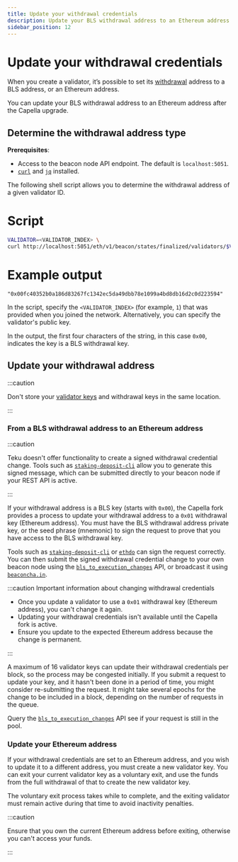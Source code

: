 ```yaml
---
title: Update your withdrawal credentials
description: Update your BLS withdrawal address to an Ethereum address.
sidebar_position: 12
---
```


# Update your withdrawal credentials

When you create a validator, it’s possible to set its
[withdrawal](../concepts/withdrawals.md) address to a BLS address, or an
Ethereum address.

You can update your BLS withdrawal address to an Ethereum address after the
Capella upgrade.

## Determine the withdrawal address type

**Prerequisites**:

- Access to the beacon node API endpoint.
  The default is `localhost:5051`.
- [`curl`](https://curl.se/) and [`jq`](https://stedolan.github.io/jq/) installed.

The following shell script allows you to determine the withdrawal address of a
given validator ID.

<!--tabs-->

# Script

```bash
VALIDATOR=<VALIDATOR_INDEX> \
curl http://localhost:5051/eth/v1/beacon/states/finalized/validators/$VALIDATOR | jq '.data | .validator.withdrawal_credentials'
```

# Example output

```
"0x00fc40352b0a186d83267fc1342ec5da49dbb78e1099a4bd8db16d2c0d223594"
```

<!--/tabs-->

In the script, specify the `<VALIDATOR_INDEX>` (for example, `1`) that was
provided when you joined the network.
Alternatively, you can specify the validator's public key.

In the output, the first four characters of the string, in this case `0x00`,
indicates the key is a BLS withdrawal key.

## Update your withdrawal address

:::caution

Don't store your [validator keys](use-external-signer/manage-keys.md) and withdrawal
keys in the same location.

:::

### From a BLS withdrawal address to an Ethereum address

:::caution

Teku doesn't offer functionality to create a signed withdrawal credential change.
Tools such as
[`staking-deposit-cli`](https://github.com/ethereum/staking-deposit-cli#generate-bls-to-execution-change-arguments)
allow you to generate this signed message, which can be submitted directly to
your beacon node if your REST API is active.

:::

If your withdrawal address is a BLS key (starts with `0x00`), the Capella fork
provides a process to update your withdrawal address to a `0x01` withdrawal key
(Ethereum address).
You must have the BLS withdrawal address private key, or the seed phrase
(mnemonic) to sign the request to prove that you have access to the BLS
withdrawal key.

Tools such as
[`staking-deposit-cli`](https://github.com/ethereum/staking-deposit-cli#generate-bls-to-execution-change-arguments) or [`ethdo`](https://github.com/wealdtech/ethdo/blob/master/docs/changingwithdrawalcredentials.md) can sign the request correctly. You can then submit the signed withdrawal credential change to your own beacon node using the [`bls_to_execution_changes`](https://consensys.github.io/teku/#tag/Beacon/operation/postBlsToExecutionChange) API, or broadcast it using [`beaconcha.in`](https://beaconcha.in/tools/broadcast).

:::caution Important information about changing withdrawal credentials

- Once you update a validator to use a `0x01` withdrawal key (Ethereum address),
  you can't change it again.
- Updating your withdrawal credentials isn't available until the Capella fork is
  active.
- Ensure you update to the expected Ethereum address because the change is permanent.

:::

A maximum of 16 validator keys can update their withdrawal credentials per
block, so the process may be congested initially.
If you submit a request to update your key, and it hasn't been done in a period
of time, you might consider re-submitting the request.
It might take several epochs for the change to be included in a block, depending
on the number of requests in the queue.

Query the
[`bls_to_execution_changes`](https://consensys.github.io/teku/#tag/Beacon/operation/getBlsToExecutionChanges)
API see if your request is still in the pool.

### Update your Ethereum address

If your withdrawal credentials are set to an Ethereum address, and you wish to
update it to a different address, you must create a new validator key.
You can exit your current validator key as a voluntary exit, and use the funds
from the full withdrawal of that to create the new validator key.

The voluntary exit process takes while to complete, and the exiting validator
must remain active during that time to avoid inactivity penalties.

:::caution

Ensure that you own the current Ethereum address before exiting, otherwise you
can't access your funds.

:::
